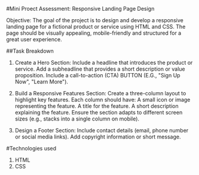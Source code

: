 #Mini Proect Assessment: Responsive Landing Page Design

Objective: The goal of the project is to design and develop a responsive landing page for a fictional product or service using HTML and  CSS. The page should be visually appealing, mobile-friendly and structured for a great user experience.

##Task Breakdown

1. Create a Hero Section: Include a headline that introduces the product or service. Add a subheadline that provides a short description or value proposition. Include a call-to-action (CTA) BUTTON (E.G., "Sign Up Now", "Learn More").

2. Build a Responsive Features Section: Create a three-column layout to highlight key features. Each column should have: A small icon or image representing the feature. A title for the feature. A short description explaining the feature. Ensure the section adapts to different screen sizes (e.g., stacks into a single column on mobile).

3. Design a Footer Section: Include contact details (email, phone number or social media links). Add copyright information or short message.


#Technologies used
1. HTML
2. CSS
